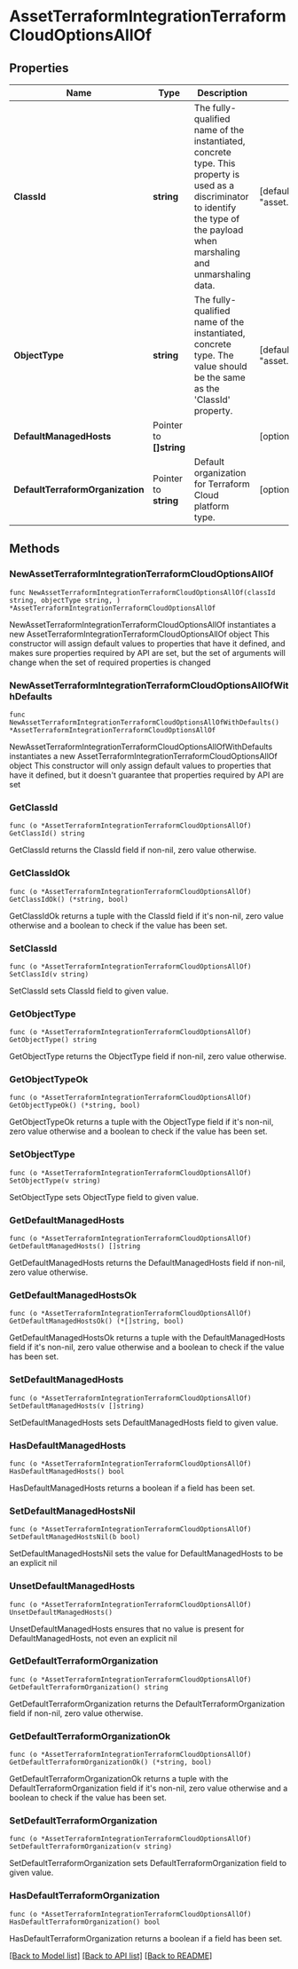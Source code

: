 # AssetTerraformIntegrationTerraformCloudOptionsAllOf

## Properties

Name | Type | Description | Notes
------------ | ------------- | ------------- | -------------
**ClassId** | **string** | The fully-qualified name of the instantiated, concrete type. This property is used as a discriminator to identify the type of the payload when marshaling and unmarshaling data. | [default to "asset.TerraformIntegrationTerraformCloudOptions"]
**ObjectType** | **string** | The fully-qualified name of the instantiated, concrete type. The value should be the same as the &#39;ClassId&#39; property. | [default to "asset.TerraformIntegrationTerraformCloudOptions"]
**DefaultManagedHosts** | Pointer to **[]string** |  | [optional] 
**DefaultTerraformOrganization** | Pointer to **string** | Default organization for Terraform Cloud platform type. | [optional] 

## Methods

### NewAssetTerraformIntegrationTerraformCloudOptionsAllOf

`func NewAssetTerraformIntegrationTerraformCloudOptionsAllOf(classId string, objectType string, ) *AssetTerraformIntegrationTerraformCloudOptionsAllOf`

NewAssetTerraformIntegrationTerraformCloudOptionsAllOf instantiates a new AssetTerraformIntegrationTerraformCloudOptionsAllOf object
This constructor will assign default values to properties that have it defined,
and makes sure properties required by API are set, but the set of arguments
will change when the set of required properties is changed

### NewAssetTerraformIntegrationTerraformCloudOptionsAllOfWithDefaults

`func NewAssetTerraformIntegrationTerraformCloudOptionsAllOfWithDefaults() *AssetTerraformIntegrationTerraformCloudOptionsAllOf`

NewAssetTerraformIntegrationTerraformCloudOptionsAllOfWithDefaults instantiates a new AssetTerraformIntegrationTerraformCloudOptionsAllOf object
This constructor will only assign default values to properties that have it defined,
but it doesn't guarantee that properties required by API are set

### GetClassId

`func (o *AssetTerraformIntegrationTerraformCloudOptionsAllOf) GetClassId() string`

GetClassId returns the ClassId field if non-nil, zero value otherwise.

### GetClassIdOk

`func (o *AssetTerraformIntegrationTerraformCloudOptionsAllOf) GetClassIdOk() (*string, bool)`

GetClassIdOk returns a tuple with the ClassId field if it's non-nil, zero value otherwise
and a boolean to check if the value has been set.

### SetClassId

`func (o *AssetTerraformIntegrationTerraformCloudOptionsAllOf) SetClassId(v string)`

SetClassId sets ClassId field to given value.


### GetObjectType

`func (o *AssetTerraformIntegrationTerraformCloudOptionsAllOf) GetObjectType() string`

GetObjectType returns the ObjectType field if non-nil, zero value otherwise.

### GetObjectTypeOk

`func (o *AssetTerraformIntegrationTerraformCloudOptionsAllOf) GetObjectTypeOk() (*string, bool)`

GetObjectTypeOk returns a tuple with the ObjectType field if it's non-nil, zero value otherwise
and a boolean to check if the value has been set.

### SetObjectType

`func (o *AssetTerraformIntegrationTerraformCloudOptionsAllOf) SetObjectType(v string)`

SetObjectType sets ObjectType field to given value.


### GetDefaultManagedHosts

`func (o *AssetTerraformIntegrationTerraformCloudOptionsAllOf) GetDefaultManagedHosts() []string`

GetDefaultManagedHosts returns the DefaultManagedHosts field if non-nil, zero value otherwise.

### GetDefaultManagedHostsOk

`func (o *AssetTerraformIntegrationTerraformCloudOptionsAllOf) GetDefaultManagedHostsOk() (*[]string, bool)`

GetDefaultManagedHostsOk returns a tuple with the DefaultManagedHosts field if it's non-nil, zero value otherwise
and a boolean to check if the value has been set.

### SetDefaultManagedHosts

`func (o *AssetTerraformIntegrationTerraformCloudOptionsAllOf) SetDefaultManagedHosts(v []string)`

SetDefaultManagedHosts sets DefaultManagedHosts field to given value.

### HasDefaultManagedHosts

`func (o *AssetTerraformIntegrationTerraformCloudOptionsAllOf) HasDefaultManagedHosts() bool`

HasDefaultManagedHosts returns a boolean if a field has been set.

### SetDefaultManagedHostsNil

`func (o *AssetTerraformIntegrationTerraformCloudOptionsAllOf) SetDefaultManagedHostsNil(b bool)`

 SetDefaultManagedHostsNil sets the value for DefaultManagedHosts to be an explicit nil

### UnsetDefaultManagedHosts
`func (o *AssetTerraformIntegrationTerraformCloudOptionsAllOf) UnsetDefaultManagedHosts()`

UnsetDefaultManagedHosts ensures that no value is present for DefaultManagedHosts, not even an explicit nil
### GetDefaultTerraformOrganization

`func (o *AssetTerraformIntegrationTerraformCloudOptionsAllOf) GetDefaultTerraformOrganization() string`

GetDefaultTerraformOrganization returns the DefaultTerraformOrganization field if non-nil, zero value otherwise.

### GetDefaultTerraformOrganizationOk

`func (o *AssetTerraformIntegrationTerraformCloudOptionsAllOf) GetDefaultTerraformOrganizationOk() (*string, bool)`

GetDefaultTerraformOrganizationOk returns a tuple with the DefaultTerraformOrganization field if it's non-nil, zero value otherwise
and a boolean to check if the value has been set.

### SetDefaultTerraformOrganization

`func (o *AssetTerraformIntegrationTerraformCloudOptionsAllOf) SetDefaultTerraformOrganization(v string)`

SetDefaultTerraformOrganization sets DefaultTerraformOrganization field to given value.

### HasDefaultTerraformOrganization

`func (o *AssetTerraformIntegrationTerraformCloudOptionsAllOf) HasDefaultTerraformOrganization() bool`

HasDefaultTerraformOrganization returns a boolean if a field has been set.


[[Back to Model list]](../README.md#documentation-for-models) [[Back to API list]](../README.md#documentation-for-api-endpoints) [[Back to README]](../README.md)


